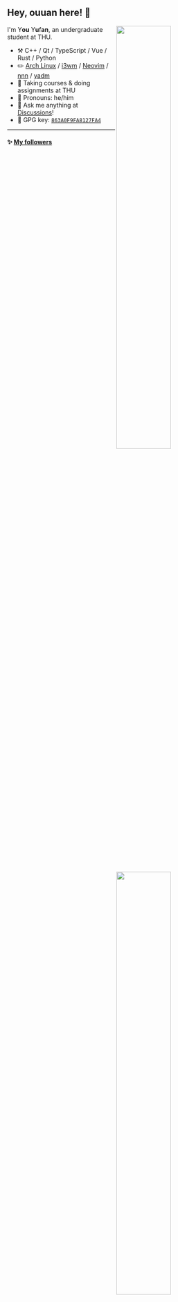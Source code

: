 <!--

Thank you if you like this profile README!

BUT, please DO NOT copy this and create your profile based on it.

You can use it as a reference, and copy a part of it, but DO NOT copy
all of this and create your profile based on it.

It is very common that you forget to change some information and leave
mine in your profile. This has happened too many times.

And, this profile README is auto-updated by GitHub Actions, you can read
[the official documentation](https://docs.github.com/actions) to learn
how to use it.

Only when you know what you are copying should you paste it. So, again,
please DO NOT copy this and create your profile based on it.

What's more, you can find other awesome profile READMEs at
https://github.com/abhisheknaiidu/awesome-github-profile-readme. There
could be a profile README that fits you better than this one.

Wish you a good-looking profile README!

                                   —— ouuan (https://github.com/ouuan)

-->

## Hey, ouuan here! :wave:

[<img align="right" width="50%" src="https://github-readme-stats-ouuan.vercel.app/api?username=ouuan&theme=dark&show_icons=true">](https://metrics.lecoq.io/ouuan#gh-dark-mode-only)
[<img align="right" width="50%" src="https://github-readme-stats-ouuan.vercel.app/api?username=ouuan&show_icons=true">](https://metrics.lecoq.io/ouuan#gh-light-mode-only)

I'm Y**ou** Y**u**f**an**, an undergraduate student at THU.

-   :hammer_and_pick: C++ / Qt / TypeScript / Vue / Rust / Python
-   :pencil2: [Arch Linux](https://wiki.archlinux.org/title/Arch_Linux) / [i3wm](https://i3wm.org/) / [Neovim](https://neovim.io/) / [nnn](https://github.com/jarun/nnn) / [yadm](https://github.com/TheLocehiliosan/yadm)
-   :seedling: Taking courses & doing assignments at THU
-   :man: Pronouns: he/him
-   :thought_balloon: Ask me anything at [Discussions](https://github.com/ouuan/ouuan/discussions/new)!
-   :key: GPG key: [`863A0F9FA8127FA4`](https://github.com/ouuan.gpg)

---

#### :sparkles: [My followers](src/getTopFollowers.py)

<!--START_SECTION:top-followers-->
<table>
  <tr>
    <td align="center">
      <a href="https://github.com/Peefy">
        <img src="https://avatars2.githubusercontent.com/u/22744597" width="100px;" alt="Peefy"/>
      </a>
      <br />
      <a href="https://github.com/Peefy">Peefy</a>
    </td>
    <td align="center">
      <a href="https://github.com/czero1995">
        <img src="https://avatars2.githubusercontent.com/u/11902423" width="100px;" alt="czero1995"/>
      </a>
      <br />
      <a href="https://github.com/czero1995">Rick</a>
    </td>
    <td align="center">
      <a href="https://github.com/xjq7">
        <img src="https://avatars2.githubusercontent.com/u/42568663" width="100px;" alt="xjq7"/>
      </a>
      <br />
      <a href="https://github.com/xjq7">xjq</a>
    </td>
    <td align="center">
      <a href="https://github.com/FamousMai">
        <img src="https://avatars2.githubusercontent.com/u/17564206" width="100px;" alt="FamousMai"/>
      </a>
      <br />
      <a href="https://github.com/FamousMai">FamousMai</a>
    </td>
    <td align="center">
      <a href="https://github.com/jiawei666">
        <img src="https://avatars2.githubusercontent.com/u/24775116" width="100px;" alt="jiawei666"/>
      </a>
      <br />
      <a href="https://github.com/jiawei666">beConfident</a>
    </td>
    <td align="center">
      <a href="https://github.com/a10n2">
        <img src="https://avatars2.githubusercontent.com/u/99976288" width="100px;" alt="a10n2"/>
      </a>
      <br />
      <a href="https://github.com/a10n2">a10n2-dev</a>
    </td>
    <td align="center">
      <a href="https://github.com/heleneunice">
        <img src="https://avatars2.githubusercontent.com/u/119847370" width="100px;" alt="heleneunice"/>
      </a>
      <br />
      <a href="https://github.com/heleneunice">heleneunice</a>
    </td>
  </tr>
  <tr>
    <td align="center">
      <a href="https://github.com/gagren">
        <img src="https://avatars2.githubusercontent.com/u/57005717" width="100px;" alt="gagren"/>
      </a>
      <br />
      <a href="https://github.com/gagren">gagren</a>
    </td>
    <td align="center">
      <a href="https://github.com/KenLun777">
        <img src="https://avatars2.githubusercontent.com/u/93546313" width="100px;" alt="KenLun777"/>
      </a>
      <br />
      <a href="https://github.com/KenLun777">KenLun777</a>
    </td>
  </tr>
</table>
<!--END_SECTION:top-followers-->

---

#### :bar_chart: [Coding time in the last month](https://github.com/muety/wakapi)

<!--START_SECTION:waka-->

```text
Markdown         62 hrs 8 mins   🟩🟩🟩🟩🟩🟩🟩🟩🟩🟩🟩🟩🟩🟩🟩⬜⬜⬜⬜⬜⬜⬜⬜⬜⬜   60.83 %
C++              8 hrs 46 mins   🟩🟩⬜⬜⬜⬜⬜⬜⬜⬜⬜⬜⬜⬜⬜⬜⬜⬜⬜⬜⬜⬜⬜⬜⬜   08.59 %
TeX              8 hrs 23 mins   🟩🟩⬜⬜⬜⬜⬜⬜⬜⬜⬜⬜⬜⬜⬜⬜⬜⬜⬜⬜⬜⬜⬜⬜⬜   08.21 %
TypeScript       4 hrs 21 mins   🟩⬜⬜⬜⬜⬜⬜⬜⬜⬜⬜⬜⬜⬜⬜⬜⬜⬜⬜⬜⬜⬜⬜⬜⬜   04.26 %
Shell            2 hrs 28 mins   🟨⬜⬜⬜⬜⬜⬜⬜⬜⬜⬜⬜⬜⬜⬜⬜⬜⬜⬜⬜⬜⬜⬜⬜⬜   02.41 %
C                2 hrs 15 mins   🟨⬜⬜⬜⬜⬜⬜⬜⬜⬜⬜⬜⬜⬜⬜⬜⬜⬜⬜⬜⬜⬜⬜⬜⬜   02.21 %
```

<!--END_SECTION:waka-->

---

#### :star2: [Projects starred by me](https://github.com/maguowei/starred)

[My Awesome Stars](AWESOME-STARS.md)
